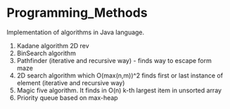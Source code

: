 # Programming_Methods
Implementation of algorithms in Java language. 
<ol>
<li>Kadane algorithm 2D rev</li>
<li>BinSearch algorithm</li>
<li>Pathfinder (iterative and recursive way) - finds way to escape form maze</li>
<li>2D search algorithm which  O(max(n,m))^2 finds first or last instance of element (iterative and recursive way) </li>
<li>Magic five algorithm. It finds in O(n) k-th largest item in unsorted array</li>
  <li>Priority queue based on max-heap</li>
</ol>
